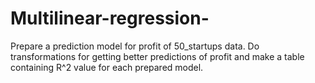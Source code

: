 # Multilinear-regression-
Prepare a prediction model for profit of 50_startups data. Do transformations for getting better predictions of profit and make a table containing R^2 value for each prepared model.
